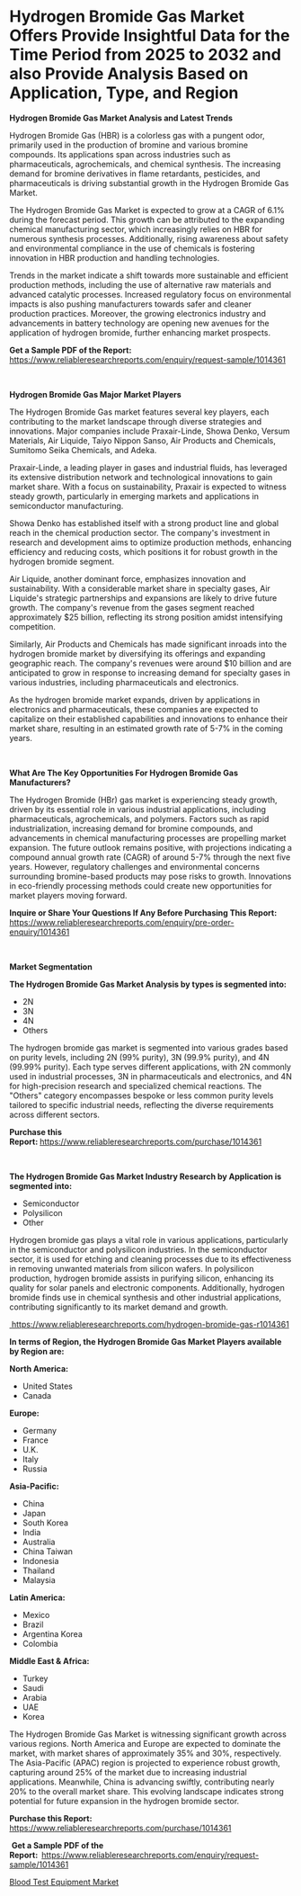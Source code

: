 <p><h1>Hydrogen Bromide Gas Market Offers Provide Insightful Data for the Time Period from 2025 to 2032 and also Provide Analysis Based on Application, Type, and Region</h1></p><p><strong>Hydrogen Bromide Gas Market Analysis and Latest Trends</strong></p>
<p><p>Hydrogen Bromide Gas (HBR) is a colorless gas with a pungent odor, primarily used in the production of bromine and various bromine compounds. Its applications span across industries such as pharmaceuticals, agrochemicals, and chemical synthesis. The increasing demand for bromine derivatives in flame retardants, pesticides, and pharmaceuticals is driving substantial growth in the Hydrogen Bromide Gas Market.</p><p>The Hydrogen Bromide Gas Market is expected to grow at a CAGR of 6.1% during the forecast period. This growth can be attributed to the expanding chemical manufacturing sector, which increasingly relies on HBR for numerous synthesis processes. Additionally, rising awareness about safety and environmental compliance in the use of chemicals is fostering innovation in HBR production and handling technologies. </p><p>Trends in the market indicate a shift towards more sustainable and efficient production methods, including the use of alternative raw materials and advanced catalytic processes. Increased regulatory focus on environmental impacts is also pushing manufacturers towards safer and cleaner production practices. Moreover, the growing electronics industry and advancements in battery technology are opening new avenues for the application of hydrogen bromide, further enhancing market prospects.</p></p>
<p><strong>Get a Sample PDF of the Report:&nbsp;</strong> <a href="https://www.reliableresearchreports.com/enquiry/request-sample/1014361?utm_campaign=2884&utm_medium=2&utm_source=Github&utm_content=ia&utm_term=06032025&utm_id=hydrogen-bromide-gas">https://www.reliableresearchreports.com/enquiry/request-sample/1014361</a></p>
<p>&nbsp;</p>
<p><strong>Hydrogen Bromide Gas Major Market Players</strong></p>
<p><p>The Hydrogen Bromide Gas market features several key players, each contributing to the market landscape through diverse strategies and innovations. Major companies include Praxair-Linde, Showa Denko, Versum Materials, Air Liquide, Taiyo Nippon Sanso, Air Products and Chemicals, Sumitomo Seika Chemicals, and Adeka. </p><p>Praxair-Linde, a leading player in gases and industrial fluids, has leveraged its extensive distribution network and technological innovations to gain market share. With a focus on sustainability, Praxair is expected to witness steady growth, particularly in emerging markets and applications in semiconductor manufacturing.</p><p>Showa Denko has established itself with a strong product line and global reach in the chemical production sector. The company's investment in research and development aims to optimize production methods, enhancing efficiency and reducing costs, which positions it for robust growth in the hydrogen bromide segment.</p><p>Air Liquide, another dominant force, emphasizes innovation and sustainability. With a considerable market share in specialty gases, Air Liquide's strategic partnerships and expansions are likely to drive future growth. The company's revenue from the gases segment reached approximately $25 billion, reflecting its strong position amidst intensifying competition.</p><p>Similarly, Air Products and Chemicals has made significant inroads into the hydrogen bromide market by diversifying its offerings and expanding geographic reach. The company's revenues were around $10 billion and are anticipated to grow in response to increasing demand for specialty gases in various industries, including pharmaceuticals and electronics.</p><p>As the hydrogen bromide market expands, driven by applications in electronics and pharmaceuticals, these companies are expected to capitalize on their established capabilities and innovations to enhance their market share, resulting in an estimated growth rate of 5-7% in the coming years.</p></p>
<p>&nbsp;</p>
<p><strong>What Are The Key Opportunities For Hydrogen Bromide Gas Manufacturers?</strong></p>
<p><p>The Hydrogen Bromide (HBr) gas market is experiencing steady growth, driven by its essential role in various industrial applications, including pharmaceuticals, agrochemicals, and polymers. Factors such as rapid industrialization, increasing demand for bromine compounds, and advancements in chemical manufacturing processes are propelling market expansion. The future outlook remains positive, with projections indicating a compound annual growth rate (CAGR) of around 5-7% through the next five years. However, regulatory challenges and environmental concerns surrounding bromine-based products may pose risks to growth. Innovations in eco-friendly processing methods could create new opportunities for market players moving forward.</p></p>
<p><strong>Inquire or Share Your Questions If Any Before Purchasing This Report:</strong> <a href="https://www.reliableresearchreports.com/enquiry/pre-order-enquiry/1014361?utm_campaign=2884&utm_medium=2&utm_source=Github&utm_content=ia&utm_term=06032025&utm_id=hydrogen-bromide-gas">https://www.reliableresearchreports.com/enquiry/pre-order-enquiry/1014361</a></p>
<p>&nbsp;</p>
<p><strong>Market Segmentation</strong></p>
<p><strong>The Hydrogen Bromide Gas Market Analysis by types is segmented into:</strong></p>
<p><ul><li>2N</li><li>3N</li><li>4N</li><li>Others</li></ul></p>
<p><p>The hydrogen bromide gas market is segmented into various grades based on purity levels, including 2N (99% purity), 3N (99.9% purity), and 4N (99.99% purity). Each type serves different applications, with 2N commonly used in industrial processes, 3N in pharmaceuticals and electronics, and 4N for high-precision research and specialized chemical reactions. The "Others" category encompasses bespoke or less common purity levels tailored to specific industrial needs, reflecting the diverse requirements across different sectors.</p></p>
<p><strong>Purchase this Report:&nbsp;</strong><a href="https://www.reliableresearchreports.com/purchase/1014361?utm_campaign=2884&utm_medium=2&utm_source=Github&utm_content=ia&utm_term=06032025&utm_id=hydrogen-bromide-gas">https://www.reliableresearchreports.com/purchase/1014361</a></p>
<p>&nbsp;</p>
<p><strong>The Hydrogen Bromide Gas Market Industry Research by Application is segmented into:</strong></p>
<p><ul><li>Semiconductor</li><li>Polysilicon</li><li>Other</li></ul></p>
<p><p>Hydrogen bromide gas plays a vital role in various applications, particularly in the semiconductor and polysilicon industries. In the semiconductor sector, it is used for etching and cleaning processes due to its effectiveness in removing unwanted materials from silicon wafers. In polysilicon production, hydrogen bromide assists in purifying silicon, enhancing its quality for solar panels and electronic components. Additionally, hydrogen bromide finds use in chemical synthesis and other industrial applications, contributing significantly to its market demand and growth.</p></p>
<p><a href="https://www.reliableresearchreports.com/hydrogen-bromide-gas-r1014361?utm_campaign=2884&utm_medium=2&utm_source=Github&utm_content=ia&utm_term=06032025&utm_id=hydrogen-bromide-gas">&nbsp;https://www.reliableresearchreports.com/hydrogen-bromide-gas-r1014361</a></p>
<p><strong>In terms of Region, the Hydrogen Bromide Gas Market Players available by Region are:</strong></p>
<p>
    <p> <strong> North America: </strong>
        <ul>
            <li>United States</li>
            <li>Canada</li>
        </ul>
        </p> 
    <p> <strong> Europe: </strong>
        <ul>
            <li>Germany</li>
            <li>France</li>
            <li>U.K.</li>
            <li>Italy</li>
            <li>Russia</li>
        </ul>
        </p> 
    <p> <strong> Asia-Pacific: </strong>
        <ul>
            <li>China</li>
            <li>Japan</li>
            <li>South Korea</li>
            <li>India</li>
            <li>Australia</li>
            <li>China Taiwan</li>
            <li>Indonesia</li>
            <li>Thailand</li>
            <li>Malaysia</li>
        </ul>
        </p> 
    <p> <strong> Latin America: </strong>
        <ul>
            <li>Mexico</li>
            <li>Brazil</li>
            <li>Argentina Korea</li>
            <li>Colombia</li>
        </ul>
        </p> 
    <p> <strong> Middle East & Africa: </strong>
        <ul>
            <li>Turkey</li>
            <li>Saudi</li>
            <li>Arabia</li>
            <li>UAE</li>
            <li>Korea</li>
        </ul>
    </p>
    </p>
<p><p>The Hydrogen Bromide Gas Market is witnessing significant growth across various regions. North America and Europe are expected to dominate the market, with market shares of approximately 35% and 30%, respectively. The Asia-Pacific (APAC) region is projected to experience robust growth, capturing around 25% of the market due to increasing industrial applications. Meanwhile, China is advancing swiftly, contributing nearly 20% to the overall market share. This evolving landscape indicates strong potential for future expansion in the hydrogen bromide sector.</p></p>
<p><strong>Purchase this Report: </strong><a href="https://www.reliableresearchreports.com/purchase/1014361?utm_campaign=2884&utm_medium=2&utm_source=Github&utm_content=ia&utm_term=06032025&utm_id=hydrogen-bromide-gas">https://www.reliableresearchreports.com/purchase/1014361</a></p>
<p>&nbsp;<strong>Get a Sample PDF of the Report:&nbsp;&nbsp;</strong><a href="https://www.reliableresearchreports.com/enquiry/request-sample/1014361?utm_campaign=2884&utm_medium=2&utm_source=Github&utm_content=ia&utm_term=06032025&utm_id=hydrogen-bromide-gas">https://www.reliableresearchreports.com/enquiry/request-sample/1014361</a></p>
<p><strong></strong></p>
<p><p><a href="https://github.com/organophelia8282/Market-Research-Report-List-1/blob/main/blood-test-equipment-market.md?utm_campaign=2884&utm_medium=2&utm_source=Github&utm_content=ia&utm_term=06032025&utm_id=hydrogen-bromide-gas">Blood Test Equipment Market</a></p></p>